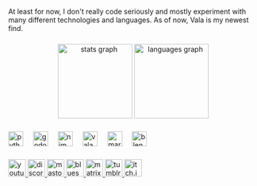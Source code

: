 <p align="left">At least for now, I don't really code seriously and mostly experiment with many different technologies and languages. As of now, Vala is my newest find.</p>

###

<div align="center">
  <img src="https://github-readme-stats.vercel.app/api?username=CatOfPower&hide_title=false&hide_rank=false&show_icons=true&include_all_commits=true&count_private=true&disable_animations=false&theme=dracula&locale=en&hide_border=false" height="150" alt="stats graph"  />
  <img src="https://github-readme-stats.vercel.app/api/top-langs?username=CatOfPower&locale=en&hide_title=false&layout=compact&card_width=320&langs_count=5&theme=dracula&hide_border=false" height="150" alt="languages graph"  />
</div>

###

<div align="left">
  <img src="https://skillicons.dev/icons?i=py" height="30" alt="python logo"  />
  <img width="12" />
  <img src="https://skillicons.dev/icons?i=godot" height="30" alt="godot logo"  />
  <img width="12" />
  <img src="https://skillicons.dev/icons?i=nim" height="30" alt="nim logo"  />
  <img width="12" />
  <img src="https://skillicons.dev/icons?i=vala" height="30" alt="vala logo"  />
  <img width="12" />
  <img src="https://skillicons.dev/icons?i=md" height="30" alt="markdown logo"  />
  <img width="12" />
  <img src="https://skillicons.dev/icons?i=blender" height="30" alt="blender logo"  />
</div>

###

<div align="left">
  <a href="https://www.youtube.com/channel/UCckq6_D9tlqZO_xMKCUSAIw" target="_blank">
    <img src="https://img.shields.io/static/v1?message=Youtube&logo=youtube&label=&color=FF0000&logoColor=white&labelColor=&style=for-the-badge" height="35" alt="youtube logo"  />
  </a>
  <a href="https://discord.com/users/887585623765041182" target="_blank">
    <img src="https://img.shields.io/static/v1?message=Discord&logo=discord&label=&color=7289DA&logoColor=white&labelColor=&style=for-the-badge" height="35" alt="discord logo"  />
  </a>
  <a href="https://meow.rent/@turquoise" target="_blank">
    <img src="https://img.shields.io/static/v1?message=Mastodon&logo=mastodon&label=&color=8584EC&logoColor=white&labelColor=&style=for-the-badge" height="35" alt="mastodon logo"  />
  </a>
  <a href="https://bsky.app/profile/turquoisex01.bsky.social" target="_blank">
    <img src="https://img.shields.io/static/v1?message=Bluesky&logo=bluesky&label=&color=047BEA&logoColor=white&labelColor=&style=for-the-badge" height="35" alt="bluesky logo"  />
  </a>
  <a href="https://matrix.to/#/@turquoisex01:matrix.org" target="_blank">
    <img src="https://img.shields.io/static/v1?message=Matrix&logo=matrix&label=&color=000000&logoColor=white&labelColor=&style=for-the-badge" height="35" alt="matrix logo"  />
  </a>
  <a href="https://www.tumblr.com/turquoisex01" target="_blank">
    <img src="https://img.shields.io/static/v1?message=tumblr&logo=tumblr&label=&color=12100E&logoColor=white&labelColor=&style=for-the-badge" height="35" alt="tumblr logo"  />
  </a>
  <a href="https://michalkap.itch.io/" target="_blank">
    <img src="https://img.shields.io/static/v1?message=itch.io&logo=itch.io&label=&color=E45657&logoColor=white&labelColor=&style=for-the-badge" height="35" alt="itch.io logo"  />
  </a>
</div>

###

<br clear="both">

###
